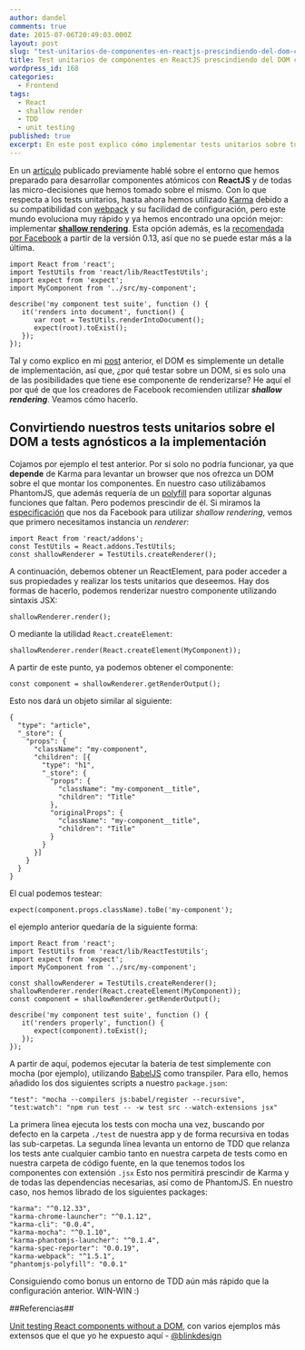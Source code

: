 ```yaml
---
author: dandel
comments: true
date: 2015-07-06T20:49:03.000Z
layout: post
slug: "test-unitarios-de-componentes-en-reactjs-prescindiendo-del-dom-con-shallow-rendering"
title: Test unitarios de componentes en ReactJS prescindiendo del DOM con Shallow Rendering
wordpress_id: 168
categories: 
  - Frontend
tags: 
  - React
  - shallow render
  - TDD
  - unit testing
published: true
excerpt: En este post explico cómo implementar tests unitarios sobre tus componentes de UI utilizando shallow rendering.
---
```





En un [artículo](https://thecraftsmansjourney.wordpress.com/2015/06/18/configurando-un-entorno-en-webpack-para-trabajar-con-react/) publicado previamente hablé sobre el entorno que hemos preparado para desarrollar componentes atómicos con **ReactJS** y de todas las micro-decisiones que hemos tomado sobre el mismo. Con lo que respecta a los tests unitarios, hasta ahora hemos utilizado [Karma](http://karma-runner.github.io/0.12/index.html) debido a su compatibilidad con [webpack](http://webpack.github.io) y su facilidad de configuración, pero este mundo evoluciona muy rápido y ya hemos encontrado una opción mejor: implementar [**shallow rendering**](https://facebook.github.io/react/docs/test-utils.html#shallow-rendering). Esta opción además, es la [recomendada por Facebook](https://discuss.reactjs.org/t/whats-the-prefered-way-to-test-react-js-components/26/2) a partir de la versión 0.13, así que no se puede estar más a la última.

    
    import React from 'react';
    import TestUtils from 'react/lib/ReactTestUtils';
    import expect from 'expect';
    import MyComponent from '../src/my-component';
    
    describe('my component test suite', function () {
       it('renders into document', function() {
          var root = TestUtils.renderIntoDocument();
          expect(root).toExist();
       });
    });
    


Tal y como explico en mi [post](https://thecraftsmansjourney.wordpress.com/2015/07/06/reactjs-agnostico-el-dom-como-un-detalle-de-implementacion/) anterior, el DOM es simplemente un detalle de implementación, así que, ¿por qué testar sobre un DOM, si es solo una de las posibilidades que tiene ese componente de renderizarse? He aquí el por qué de que los creadores de Facebook recomienden utilizar _**shallow rendering**_. Veamos cómo hacerlo.


## Convirtiendo nuestros tests unitarios sobre el DOM a tests agnósticos a la implementación


Cojamos por ejemplo el test anterior. Por si solo no podría funcionar, ya que **depende** de Karma para levantar un browser que nos ofrezca un DOM sobre el que montar los componentes. En nuestro caso utilizábamos PhantomJS, que además requería de un [polyfill](https://www.npmjs.com/package/phantomjs-polyfill) para soportar algunas funciones que faltan. Pero podemos prescindir de él. Si miramos la [especificación](https://facebook.github.io/react/docs/test-utils.html#shallow-rendering) que nos da Facebook para utilizar _shallow rendering_, vemos que primero necesitamos instancia un _renderer_:

    
    import React from 'react/addons';
    const TestUtils = React.addons.TestUtils;
    const shallowRenderer = TestUtils.createRenderer();
    


A continuación, debemos obtener un ReactElement, para poder acceder a sus propiedades y realizar los tests unitarios que deseemos. Hay dos formas de hacerlo, podemos renderizar nuestro componente utilizando sintaxis JSX:

    
    shallowRenderer.render();
    


O mediante la utilidad `React.createElement`:

    
    shallowRenderer.render(React.createElement(MyComponent));
    


A partir de este punto, ya podemos obtener el componente:

    
    const component = shallowRenderer.getRenderOutput();
    


Esto nos dará un objeto similar al siguiente:

    
    {
      "type": "article",
      "_store": {
        "props": {
          "className": "my-component",
          "children": [{
            "type": "h1",
            "_store": {
              "props": {
                "className": "my-component__title",
                "children": "Title"
              },
              "originalProps": {
                "className": "my-component__title",
                "children": "Title"
              }
            }
          }]
        }
      }
    }
    


El cual podemos testear:

    
    expect(component.props.className).toBe('my-component');
    


el ejemplo anterior quedaría de la siguiente forma:

    
    import React from 'react';
    import TestUtils from 'react/lib/ReactTestUtils';
    import expect from 'expect';
    import MyComponent from '../src/my-component';
    
    const shallowRenderer = TestUtils.createRenderer();
    shallowRenderer.render(React.createElement(MyComponent));
    const component = shallowRenderer.getRenderOutput();
    
    describe('my component test suite', function () {
       it('renders properly', function() {
          expect(component).toExist();
       });
    });
    


A partir de aquí, podemos ejecutar la batería de test simplemente con mocha (por ejemplo), utilizando [BabelJS](https://babeljs.io) como transpiler. Para ello, hemos añadido los dos siguientes scripts a nuestro `package.json`:

    
    "test": "mocha --compilers js:babel/register --recursive",
    "test:watch": "npm run test -- -w test src --watch-extensions jsx"
    


La primera línea ejecuta los tests con mocha una vez, buscando por defecto en la carpeta `./test` de nuestra app y de forma recursiva en todas las sub-carpetas. La segunda línea levanta un entorno de TDD que relanza los tests ante cualquier cambio tanto en nuestra carpeta de tests como en nuestra carpeta de código fuente, en la que tenemos todos los componentes con extensión `.jsx` Esto nos permitirá prescindir de Karma y de todas las dependencias necesarias, así como de PhantomJS. En nuestro caso, nos hemos librado de los siguientes packages:

    
    "karma": "^0.12.33",    
    "karma-chrome-launcher": "^0.1.12",   
    "karma-cli": "0.0.4",   
    "karma-mocha": "^0.1.10",   
    "karma-phantomjs-launcher": "^0.1.4",   
    "karma-spec-reporter": "0.0.19",    
    "karma-webpack": "^1.5.1",
    "phantomjs-polyfill": "0.0.1"
    


Consiguiendo como bonus un entorno de TDD aún más rápido que la configuración anterior. WIN-WIN :) 

##Referencias##

[Unit testing React components without a DOM](http://simonsmith.io/unit-testing-react-components-without-a-dom/), con varios ejemplos más extensos que el que yo he expuesto aquí - [@blinkdesign](http://twitter.com/blinkdesign)
